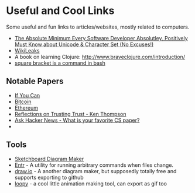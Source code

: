 # Useful and Cool Links
Some useful and fun links to articles/websites, mostly related to computers.

* [The Absolute Minimum Every Software Developer Absolutley, Positively Must Know about Unicode & Character Set (No Excuses!)](https://www.joelonsoftware.com/2003/10/08/the-absolute-minimum-every-software-developer-absolutely-positively-must-know-about-unicode-and-character-sets-no-excuses/)
* [WikiLeaks](https://wikileaks.org)
* A book on learning Clojure: http://www.braveclojure.com/introduction/
* [square bracket is a command in bash](http://www.vidarholen.net/contents/blog/?p=25)

## Notable Papers
* [If You Can](https://www.google.com/url?sa=t&rct=j&q=&esrc=s&source=web&cd=1&cad=rja&uact=8&ved=0ahUKEwjI_5irmr3XAhUK72MKHXkZDNUQFggoMAA&url=https%3A%2F%2Fwww.etf.com%2Fdocs%2FIfYouCan.pdf&usg=AOvVaw25wxjcA_8Pzo-SB3S580I5)
* [Bitcoin](https://bitcoin.org/bitcoin.pdf)
* [Ethereum](http://gavwood.com/paper.pdf)
* [Reflections on Trusting Trust - Ken Thompson](http://vxer.org/lib/pdf/Reflections%20on%20Trusting%20Trust.pdf)
* [Ask Hacker News - What is your favorite CS paper?](https://news.ycombinator.com/item?id=15089476)
*

## Tools
* [Sketchboard Diagram Maker](https://sketchboard.me)
* [Entr](https://github.com/clibs/entr) - A utility for running arbitrary commands when files change.
* [draw.io](https://www.draw.io) - A another diagram maker, but supposedly totally free and supports exporting to github
* [loopy](http://ncase.me/loopy/) - a cool little animation making tool, can export as gif too  
